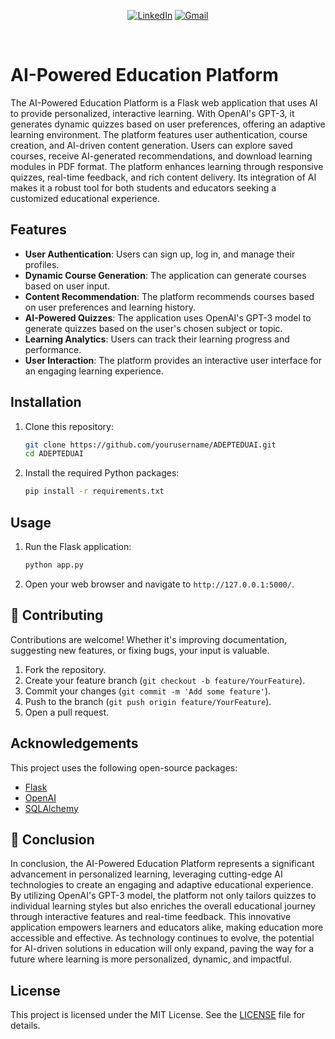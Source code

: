 <div align="center">

[![LinkedIn](https://img.shields.io/badge/LinkedIn-0077B5?style=for-the-badge&logo=linkedin&logoColor=white)](https://www.linkedin.com/in/rahulv91/)
[![Gmail](https://img.shields.io/badge/Gmail-D14836?style=for-the-badge&logo=gmail&logoColor=white)](mailto:vadisettyrahul@gmail.com)
</div>
<br />

# AI-Powered Education Platform

The AI-Powered Education Platform is a Flask web application that uses AI to provide personalized, interactive learning. With OpenAI's GPT-3, it generates dynamic quizzes based on user preferences, offering an adaptive learning environment. The platform features user authentication, course creation, and AI-driven content generation. Users can explore saved courses, receive AI-generated recommendations, and download learning modules in PDF format. The platform enhances learning through responsive quizzes, real-time feedback, and rich content delivery. Its integration of AI makes it a robust tool for both students and educators seeking a customized educational experience.

## Features

- **User Authentication**: Users can sign up, log in, and manage their profiles.
- **Dynamic Course Generation**: The application can generate courses based on user input.
- **Content Recommendation**: The platform recommends courses based on user preferences and learning history.
- **AI-Powered Quizzes**: The application uses OpenAI's GPT-3 model to generate quizzes based on the user's chosen subject or topic.
- **Learning Analytics**: Users can track their learning progress and performance.
- **User Interaction**: The platform provides an interactive user interface for an engaging learning experience.

## Installation

1. Clone this repository:
    ```bash
    git clone https://github.com/yourusername/ADEPTEDUAI.git
    cd ADEPTEDUAI
    ```
2. Install the required Python packages:
    ```bash
    pip install -r requirements.txt
    ```

## Usage

1. Run the Flask application:
    ```bash
    python app.py
    ```
2. Open your web browser and navigate to `http://127.0.0.1:5000/`.

## 🤝 Contributing

Contributions are welcome! Whether it's improving documentation, suggesting new features, or fixing bugs, your input is valuable.

1. Fork the repository.
2. Create your feature branch (`git checkout -b feature/YourFeature`).
3. Commit your changes (`git commit -m 'Add some feature'`).
4. Push to the branch (`git push origin feature/YourFeature`).
5. Open a pull request.


## Acknowledgements

This project uses the following open-source packages:

- [Flask](https://flask.palletsprojects.com/)
- [OpenAI](https://openai.com/)
- [SQLAlchemy](https://www.sqlalchemy.org/)

## 📝 Conclusion

In conclusion, the AI-Powered Education Platform represents a significant advancement in personalized learning, leveraging cutting-edge AI technologies to create an engaging and adaptive educational experience. By utilizing OpenAI's GPT-3 model, the platform not only tailors quizzes to individual learning styles but also enriches the overall educational journey through interactive features and real-time feedback. This innovative application empowers learners and educators alike, making education more accessible and effective. As technology continues to evolve, the potential for AI-driven solutions in education will only expand, paving the way for a future where learning is more personalized, dynamic, and impactful.

## License

This project is licensed under the MIT License. See the [LICENSE](LICENSE) file for details.
